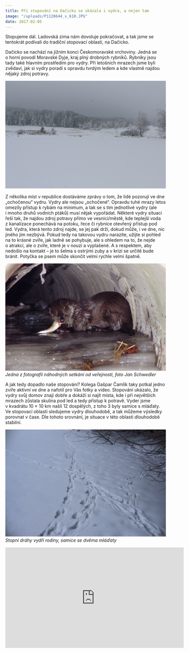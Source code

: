 ```yaml
---
title: Při stopování na Dačicku se ukázala i vydra, a nejen tam
image: "/uploads/P1120644_v_610.JPG"
date: 2017-02-05
---
```

Stopujeme dál. Ladovská zima nám dovoluje pokračovat, a tak jsme se
tentokrát podívali do tradiční stopovací oblasti, na Dačicko.

Dačicko se nachází na jižním konci Českomoravské vrchoviny. Jedná se
o horní povodí Moravské Dyje, kraj plný drobných rybníků. Rybníky jsou
tady také hlavním prostředím pro vydry. Při letošních mrazech jsme byli
zvědaví, jak si vydry poradí s opravdu tvrdým ledem a kde vlastně najdou
nějaký zdroj potravy.

![](/uploads/IMG_7771_610.JPG)

Z několika míst v republice dostáváme zprávy o tom, že lidé pozorují ve
dne „ochočenou“ vydru. Vydry ale nejsou „ochočené“. Opravdu tuhé mrazy
letos omezily přístup k rybám na minimum, a tak se s tím jednotlivé
vydry (ale i mnoho druhů vodních ptáků) musí nějak vypořádat. Některé
vydry situaci řeší tak, že najdou zdroj potravy přímo ve vesnici/městě,
kde teplejší voda z kanalizace ponechává na potoku, řece či rybníce
otevřený přístup pod led. Vydra, která tento zdroj najde, se jej pak
drží, dokud může, i ve dne, nic jiného jim nezbývá. Pokud tedy na
takovou vydru narazíte, užijte si pohled na to krásné zvíře, jak ladně
se pohybuje, ale s ohledem na to, že nejde o atrakci, ale o zvíře, které
je v nouzi a vyplašené. A s respektem, aby nedošlo na kontakt – je to
šelma s ostrými zuby a v krizi se určitě bude bránit. Potyčka se psem
může skončit velmi rychle velmi špatně.

![](/uploads/Vydra1_610.JPG) *Jedna z fotografií náhodných setkání od
veřejnosti, foto Jan Schwedler*

A jak tedy dopadlo naše stopování? Kolega Gašpar Čamlík taky potkal
jedno zvíře aktivní ve dne a nafotil pro Vás fotky a video. Stopování
ukázalo, že vydry svůj domov znají dobře a dokáží si najít místa, kde
i při největších mrazech zůstala skulina pod led a tedy přístup
k potravě. Vyder jsme v kvadrátu 10 × 10 km našli 12 dospělých, z toho
3 byly samice s mláďaty. Ve stopovací oblasti sledujeme vydry
dlouhodobě, a tak můžeme výsledky porovnat v čase. Dle tohoto srovnání,
je situace v této oblasti dlouhodobě stabilní.

![](/uploads/IMG_7323_610.jpg) *Stopní dráhy vydří rodiny, samice se
dvěma mláďaty*

<iframe width="560" height="315" src="https://www.youtube.com/embed/zYRi2Rk2iAI" frameborder="0" allowfullscreen=""></iframe>
